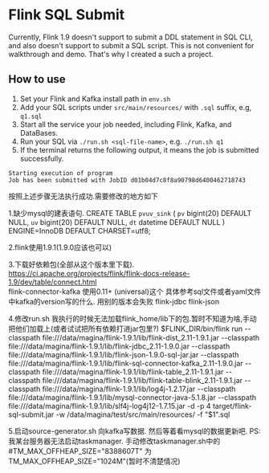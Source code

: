 # Flink SQL Submit

Currently, Flink 1.9 doesn't support to submit a DDL statement in SQL CLI, and also doesn't support to submit a SQL script.
This is not convenient for walkthrough and demo. That's why I created a such a project.

## How to use

1. Set your Flink and Kafka install path in `env.sh`
2. Add your SQL scripts under `src/main/resources/` with `.sql` suffix, e.g, `q1.sql`
3. Start all the service your job needed, including Flink, Kafka, and DataBases.
3. Run your SQL via `./run.sh <sql-file-name>`, e.g. `./run.sh q1`
4. If the terminal returns the following output, it means the job is submitted successfully.

```
Starting execution of program
Job has been submitted with JobID d01b04d7c8f8a90798d6400462718743
```



按照上述步骤无法执行成功.需要修改的地方如下

1.缺少mysql的建表语句.
CREATE TABLE `pvuv_sink` (
  `pv` bigint(20) DEFAULT NULL,
  `uv` bigint(20) DEFAULT NULL,
  `dt` datetime DEFAULT NULL
) ENGINE=InnoDB DEFAULT CHARSET=utf8;

2.flink使用1.9.1(1.9.0应该也可以)

3.下载好依赖包(全部从这个版本里下载). https://ci.apache.org/projects/flink/flink-docs-release-1.9/dev/table/connect.html   
flink-connector-kafka 使用0.11+ (universal)这个   具体参考sql文件或者yaml文件中kafka的version写的什么. 用别的版本会失败
flink-jdbc
flink-json

4.修改run.sh  我执行的时候无法加载flink_home/lib下的包.暂时不知道为啥,手动把他们加载上(或者试试把所有依赖打进jar包里?)
$FLINK_DIR/bin/flink run --classpath file:///data/magina/flink-1.9.1/lib/flink-dist_2.11-1.9.1.jar --classpath file:///data/magina/flink-1.9.1/lib/flink-jdbc_2.11-1.9.0.jar --classpath file:///data/magina/flink-1.9.1/lib/flink-json-1.9.0-sql-jar.jar --classpath file:///data/magina/flink-1.9.1/lib/flink-sql-connector-kafka_2.11-1.9.0.jar --classpath file:///data/magina/flink-1.9.1/lib/flink-table_2.11-1.9.1.jar --classpath file:///data/magina/flink-1.9.1/lib/flink-table-blink_2.11-1.9.1.jar --classpath file:///data/magina/flink-1.9.1/lib/log4j-1.2.17.jar --classpath file:///data/magina/flink-1.9.1/lib/mysql-connector-java-5.1.8.jar --classpath file:///data/magina/flink-1.9.1/lib/slf4j-log4j12-1.7.15.jar  -d -p 4 target/flink-sql-submit.jar -w /data/magina/test/src/main/resources/ -f "$1".sql

5.启动source-generator.sh 向kafka写数据. 然后等着看mysql的数据更新吧.
PS: 我某台服务器无法启动taskmanager. 手动修改taskmanager.sh中的 #TM_MAX_OFFHEAP_SIZE="8388607T" 为TM_MAX_OFFHEAP_SIZE="1024M"(暂时不清楚情况)

